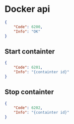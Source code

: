 # Docker api


```json
{
    "Code": 6200,
    "Info": "OK"
}
```

## Start containter

```json
{
    "Code": 6201,
    "Info": "{containter id}"
}
```

## Stop containter

```json
{
    "Code": 6202,
    "Info": "{containter id}"
}
```